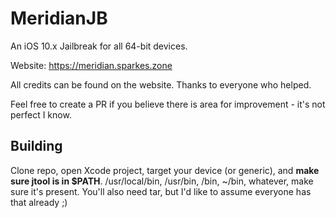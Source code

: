 # MeridianJB
An iOS 10.x Jailbreak for all 64-bit devices.

Website: https://meridian.sparkes.zone

All credits can be found on the website. Thanks to everyone who helped.

Feel free to create a PR if you believe there is area for improvement - it's not perfect I know.

## Building

Clone repo, open Xcode project, target your device (or generic), and **make sure jtool is in $PATH**. /usr/local/bin, /usr/bin, /bin, ~/bin, whatever, make sure it's present. You'll also need tar, but I'd like to assume everyone has that already ;)
